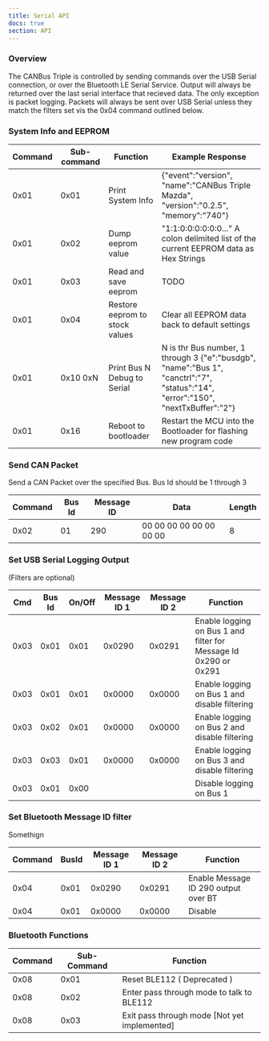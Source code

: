```yaml
---
title: Serial API
docs: true
section: API
---
```


### Overview

The CANBus Triple is controlled by sending commands over the USB Serial connection, or over the Bluetooth LE Serial Service. Output will always be returned over the last serial interface that recieved data. The only exception is packet logging. Packets will always be sent over USB Serial unless they match the filters set vis the 0x04 command outlined below. 


### System Info and EEPROM

| Command | Sub-command | Function | Example Response |
|---------|-------------|----------|------------------|
| 0x01    | 0x01        | Print System Info | {"event":"version", "name":"CANBus Triple Mazda", "version":"0.2.5", "memory":"740"} |
| 0x01    | 0x02        | Dump eeprom value | "1:1:0:0:0:0:0:0..." A colon delimited list of the current EEPROM data as Hex Strings |
| 0x01    | 0x03        | Read and save eeprom | TODO |
| 0x01    | 0x04        | Restore eeprom to stock values | Clear all EEPROM data back to default settings |
| 0x01    | 0x10 0xN    | Print Bus N Debug to Serial | N is thr Bus number, 1 through 3 {"e":"busdgb", "name":"Bus 1", "canctrl":"7", "status":"14", "error":"150", "nextTxBuffer":"2"} |
| 0x01    | 0x16        | Reboot to bootloader | Restart the MCU into the Bootloader for flashing new program code |


### Send CAN Packet

Send a CAN Packet over the specified Bus. Bus Id should be 1 through 3

| Command   | Bus Id |  Message ID  | Data | Length |
|-----------|--------|--------------|------|--------|
| 0x02      | 01     | 290          | 00 00 00 00 00 00 00 00 | 8


### Set USB Serial Logging Output

(Filters are optional)

| Cmd  | Bus Id  | On/Off | Message ID 1 | Message ID 2 | Function |
|------|---------|--------|--------------|--------------|----------|
| 0x03 | 0x01    | 0x01   | 0x0290       | 0x0291       | Enable logging on Bus 1 and filter for Message Id 0x290 or 0x291 |
| 0x03 | 0x01    | 0x01   | 0x0000       | 0x0000       | Enable logging on Bus 1 and disable filtering |
| 0x03 | 0x02    | 0x01   | 0x0000       | 0x0000       | Enable logging on Bus 2 and disable filtering |
| 0x03 | 0x03    | 0x01   | 0x0000       | 0x0000       | Enable logging on Bus 3 and disable filtering |
| 0x03 | 0x01    | 0x00   |              |              | Disable logging on Bus 1 |


### Set Bluetooth Message ID filter

Somethign

| Command | BusId | Message ID 1 | Message ID 2 | Function                               |
|---------|-------|--------------|--------------|----------------------------------------|
| 0x04    | 0x01  | 0x0290       | 0x0291       | Enable Message ID 290 output over BT   |
| 0x04    | 0x01  | 0x0000       | 0x0000       | Disable |


### Bluetooth Functions

| Command  | Sub-Command | Function                     |
|----------|-------------|------------------------------|
| 0x08     | 0x01        | Reset BLE112    ( Deprecated ) |
| 0x08     | 0x02        | Enter pass through mode to talk to BLE112 |
| 0x08     | 0x03        | Exit pass through mode [Not yet implemented] |